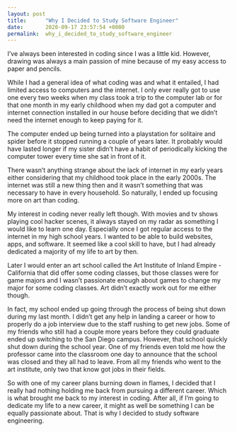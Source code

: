 ```yaml
---
layout: post
title:      "Why I Decided to Study Software Engineer"
date:       2020-09-17 23:57:54 +0000
permalink:  why_i_decided_to_study_software_engineer
---
```




I’ve always been interested in coding since I was a little kid. However, drawing was always a main passion of mine because of my easy access to paper and pencils.

While I had a general idea of what coding was and what it entailed, I had limited access to computers and the internet. I only ever really got to use one every two weeks when my class took a trip to the computer lab or for that one month in my early childhood when my dad got a computer and internet connection installed in our house before deciding that we didn’t need the internet enough to keep paying for it.

The computer ended up being turned into a playstation for solitaire and spider before it stopped running a couple of years later. It probably would have lasted longer if my sister didn’t have a habit of periodically kicking the computer tower every time she sat in front of it.

There wasn’t anything strange about the lack of internet in my early years either considering that my childhood took place in the early 2000s. The internet was still a new thing then and it wasn’t something that was necessary to have in every household. So naturally, I ended up focusing more on art than coding.

My interest in coding never really left though. With movies and tv shows playing cool hacker scenes, it always stayed on my radar as something I would like to learn one day. Especially once I got regular access to the internet in my high school years. I wanted to be able to build websites, apps, and software. It seemed like a cool skill to have, but I had already dedicated a majority of my life to art by then.

Later I would enter an art school called the Art Institute of Inland Empire - California that did offer some coding classes, but those classes were for game majors and I wasn’t passionate enough about games to change my major for some coding classes. Art didn’t exactly work out for me either though.

In fact, my school ended up going through the process of being shut down during my last month. I didn’t get any help in landing a career or how to properly do a job interview due to the staff rushing to get new jobs. Some of my friends who still had a couple more years before they could graduate ended up switching to the San Diego campus. However, that school quickly shut down during the school year. One of my friends even told me how the professor came into the classroom one day to announce that the school was closed and they all had to leave. From all my friends who went to the art institute, only two that know got jobs in their fields.

So with one of my career plans burning down in flames, I decided that I really had nothing holding me back from pursuing a different career. Which is what brought me back to my interest in coding. After all, if I’m going to dedicate my life to a new career, it might as well be something I can be equally passionate about. That is why I decided to study software engineering.
